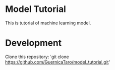 # Model Tutorial
This is tutorial of machine learning model.

# Development
Clone this repository:
'git clone https://github.com/GuernicaTaro/model_tutorial.git'
